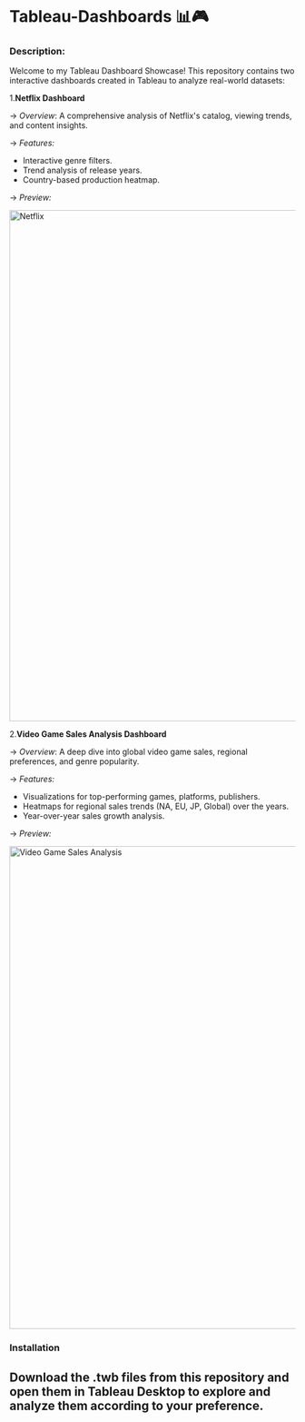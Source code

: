 # Tableau-Dashboards 📊🎮

### Description:
Welcome to my Tableau Dashboard Showcase! This repository contains two interactive dashboards created in Tableau to analyze real-world datasets:

1.**Netflix Dashboard**

-> *Overview*: A comprehensive analysis of Netflix's catalog, viewing trends, and content insights.

-> *Features:*
- Interactive genre filters.
- Trend analysis of release years.
- Country-based production heatmap.

-> *Preview:*

<img width="900" alt="Netflix" src="https://github.com/user-attachments/assets/5d7b2b4c-b58e-4580-a709-528de885a85c">


2.**Video Game Sales Analysis Dashboard**

-> *Overview*: A deep dive into global video game sales, regional preferences, and genre popularity.

-> *Features:*
- Visualizations for top-performing games, platforms, publishers.
- Heatmaps for regional sales trends (NA, EU, JP, Global) over the years.
- Year-over-year sales growth analysis.

-> *Preview:*

<img width="850" alt="Video Game Sales Analysis" src="https://github.com/user-attachments/assets/4aedbfb7-c000-4e64-b0bf-cdb7f2c7f4bd">





### Installation

Download the .twb files from this repository and open them in Tableau Desktop to explore and analyze them according to your preference.
-


